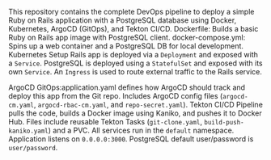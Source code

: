 This repository contains the complete DevOps pipeline to deploy a simple Ruby on Rails application with a PostgreSQL database using Docker, Kubernetes, ArgoCD (GitOps), and Tekton CI/CD.
Dockerfile: Builds a basic Ruby on Rails app image with PostgreSQL client.
docker-compose.yml: Spins up a web container and a PostgreSQL DB for local development.
Kubernetes Setup Rails app is deployed via a `Deployment` and exposed with a `Service`.
PostgreSQL is deployed using a `StatefulSet` and exposed with its own `Service`.
An `Ingress` is used to route external traffic to the Rails service.

ArgoCD GitOps:application.yaml defines how ArgoCD should track and deploy this app from the Git repo.
Includes ArgoCD config files (`argocd-cm.yaml`, `argocd-rbac-cm.yaml`, and `repo-secret.yaml`).
Tekton CI/CD
Pipeline pulls the code, builds a Docker image using Kaniko, and pushes it to Docker Hub.
Files include reusable Tekton Tasks (`git-clone.yaml`, `build-push-kaniko.yaml`) and a PVC.
All services run in the `default` namespace.
Application listens on `0.0.0.0:3000`.
PostgreSQL default user/password is `user/password`.
